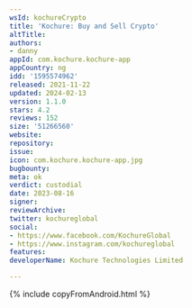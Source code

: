 ```yaml
---
wsId: kochureCrypto
title: 'Kochure: Buy and Sell Crypto'
altTitle: 
authors:
- danny
appId: com.kochure.kochure-app
appCountry: ng
idd: '1595574962'
released: 2021-11-22
updated: 2024-02-13
version: 1.1.0
stars: 4.2
reviews: 152
size: '51266560'
website: 
repository: 
issue: 
icon: com.kochure.kochure-app.jpg
bugbounty: 
meta: ok
verdict: custodial
date: 2023-08-16
signer: 
reviewArchive: 
twitter: kochureglobal
social:
- https://www.facebook.com/KochureGlobal
- https://www.instagram.com/kochureglobal
features: 
developerName: Kochure Technologies Limited

---
```


{% include copyFromAndroid.html %}